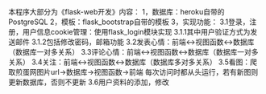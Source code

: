 本程序大部分为《flask-web开发》内容：
1，数据库：heroku自带的PostgreSQL
2，模板：flask_bootstrap自带的模板
3，实现功能：
	3.1登录，注册，用户信息cookie管理：使用flask_login模块实现
		3.1.1其中用户验证方式为发送邮件
		3.1.2包括修改密码，邮箱功能
	3.2发表心情：前端<->视图函数<->数据库（数据库一对多关系）
	3.3评论心情：前端<->视图函数<->数据库（数据库一对多关系）
	3.4关注：前端<->视图函数<->数据库（数据库多对多关系）
	3.5看图：爬取煎蛋网图片url->数据库->视图函数->前端
		每次访问时都从头运行，若有新图则更新数据库，否则不更新
	3.6用户资料的添加，修改
